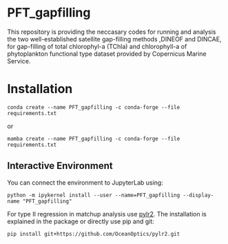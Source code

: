# PFT_gapfilling
This repository is providing the neccasary codes for running and analysis the two well-established satellite gap-filling methods ,DINEOF and DINCAE, for gap-filling of total chlorophyl-a (TChla) and chlorophyll-a of phytoplankton functional type dataset provided by Copernicus Marine Service.

# Installation
```
conda create --name PFT_gapfilling -c conda-forge --file requirements.txt
```
or
```
mamba create --name PFT_gapfilling -c conda-forge --file requirements.txt
```
## Interactive Environment
You can connect the environment to JupyterLab using:
```
python -m ipykernel install --user --name=PFT_gapfilling --display-name "PFT_gapfilling"
```
For type II regression in matchup analysis use [pylr2](https://github.com/OceanOptics/pylr2). The installation is explained in the package or directly use pip and git:
```
pip install git+https://github.com/OceanOptics/pylr2.git
```
